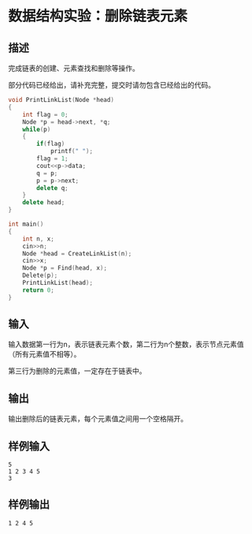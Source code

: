 # 数据结构实验：删除链表元素

## 描述

完成链表的创建、元素查找和删除等操作。

部分代码已经给出，请补充完整，提交时请勿包含已经给出的代码。

```cpp
void PrintLinkList(Node *head)
{
    int flag = 0;
    Node *p = head->next, *q;
    while(p)
    {
        if(flag)
            printf(" ");
        flag = 1;
        cout<<p->data;
        q = p;
        p = p->next;
        delete q;
    }
    delete head;
}

int main()
{
    int n, x;
    cin>>n;
    Node *head = CreateLinkList(n);
    cin>>x;
    Node *p = Find(head, x);
    Delete(p);
    PrintLinkList(head);
    return 0;
}
```

## 输入

输入数据第一行为n，表示链表元素个数，第二行为n个整数，表示节点元素值（所有元素值不相等）。

第三行为删除的元素值，一定存在于链表中。

## 输出

输出删除后的链表元素，每个元素值之间用一个空格隔开。

## 样例输入

```
5
1 2 3 4 5
3
```

## 样例输出

```
1 2 4 5
```